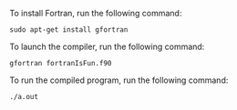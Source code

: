 To install Fortran, run the following command:

```sudo apt-get install gfortran```

To launch the compiler, run the following command:

```gfortran fortranIsFun.f90```

To run the compiled program, run the following command:

```./a.out```
